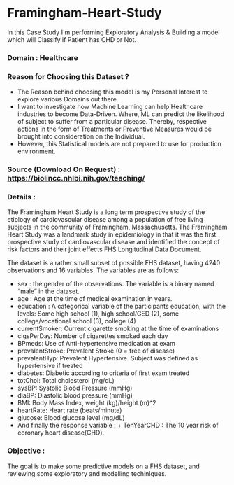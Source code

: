 # Framingham-Heart-Study
In this Case Study I'm performing Exploratory Analysis &amp; Building a model which will Classify if Patient has CHD or Not.

### Domain : Healthcare

### Reason for Choosing this Dataset ?

- The Reason behind choosing this model is my Personal Interest to explore various Domains out there.
- I want to investigate how Machine Learning can help Healthcare industries to become Data-Driven. Where, ML can predict the likelihood of subject to suffer from a particular disease. Thereby, respective actions in the form of Treatments or Preventive Measures would be brought into consideration on the Individual.
- However, this Statistical models are not prepared to use for production environment.

### Source (Download On Request) : https://biolincc.nhlbi.nih.gov/teaching/

### Details :

The Framingham Heart Study is a long term prospective study of the etiology of cardiovascular disease among a population of free living subjects in the community of Framingham, Massachusetts. The Framingham Heart Study was a landmark study in epidemiology in that it was the first prospective study of cardiovascular disease and identified the concept of risk factors and their joint effects FHS Longitudinal Data Document.

The dataset is a rather small subset of possible FHS dataset, having 4240 observations and 16 variables. The variables are as follows:

- sex : the gender of the observations. The variable is a binary named “male” in the dataset.
- age : Age at the time of medical examination in years.
- education : A categorical variable of the participants education, with the levels: Some high school (1), high school/GED (2), some college/vocational school (3), college (4)
- currentSmoker: Current cigarette smoking at the time of examinations
- cigsPerDay: Number of cigarettes smoked each day
- BPmeds: Use of Anti-hypertensive medication at exam
- prevalentStroke: Prevalent Stroke (0 = free of disease)
- prevalentHyp: Prevalent Hypertensive. Subject was defined as hypertensive if treated
- diabetes: Diabetic according to criteria of first exam treated
- totChol: Total cholesterol (mg/dL)
- sysBP: Systolic Blood Pressure (mmHg)
- diaBP: Diastolic blood pressure (mmHg)
- BMI: Body Mass Index, weight (kg)/height (m)^2
- heartRate: Heart rate (beats/minute)
- glucose: Blood glucose level (mg/dL)
- And finally the response variable : + TenYearCHD : The 10 year risk of coronary heart disease(CHD).

### Objective :

The goal is to make some predictive models on a FHS dataset, and reviewing some exploratory and modelling techiniques.


<!---
Vasant03/Vasant03 is a ✨ special ✨ repository because its `README.md` (this file) appears on your GitHub profile.
You can click the Preview link to take a look at your changes.
--->
